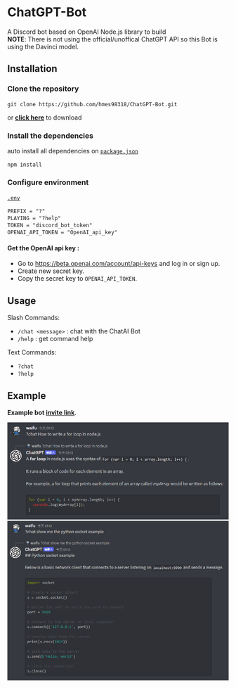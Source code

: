 # ChatGPT-Bot
A Discord bot based on OpenAI Node.js library to build  
**NOTE**: There is not using the official/unoffical ChatGPT API so this Bot is using the Davinci model.  


## Installation
### Clone the repository
```
git clone https://github.com/hmes98318/ChatGPT-Bot.git
```
or [**click here**](https://github.com/hmes98318/ChatGPT-Bot/releases) to download

### Install the dependencies
auto install all dependencies on [`package.json`](./package.json)  
```
npm install
```


### Configure environment
[`.env`](./.env)  
```env
PREFIX = "?"
PLAYING = "?help"
TOKEN = "discord_bot_token"
OPENAI_API_TOKEN = "OpenAI_api_key"
```

#### Get the OpenAI api key :
 * Go to https://beta.openai.com/account/api-keys and log in or sign up.
 * Create new secret key.
 * Copy the secret key to `OPENAI_API_TOKEN`.


## Usage
Slash Commands:  
 * `/chat <message>` : chat with the ChatAI Bot
 * `/help` : get command help

Text Commands:  
 * `?chat`
 * `?help`


## Example
**Example bot [invite link](https://discord.com/api/oauth2/authorize?client_id=1051826756862099576&permissions=414464727104&scope=bot%20applications.commands)**.  

<img src="/imgs/img1.png" alt="img1" width="700"/>
<img src="/imgs/img2.png" alt="img2" width="700"/>
